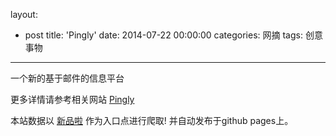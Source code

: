 layout: 
  - post 
title: 'Pingly' 
date: 2014-07-22 00:00:00 
categories: 网摘 
tags: 创意事物 
---

一个新的基于邮件的信息平台  

更多详情请参考相关网站 [Pingly](http://pingly.me/)  

本站数据以 [新品啦](http://xinpinla.com/) 作为入口点进行爬取! 并自动发布于github pages上。  
